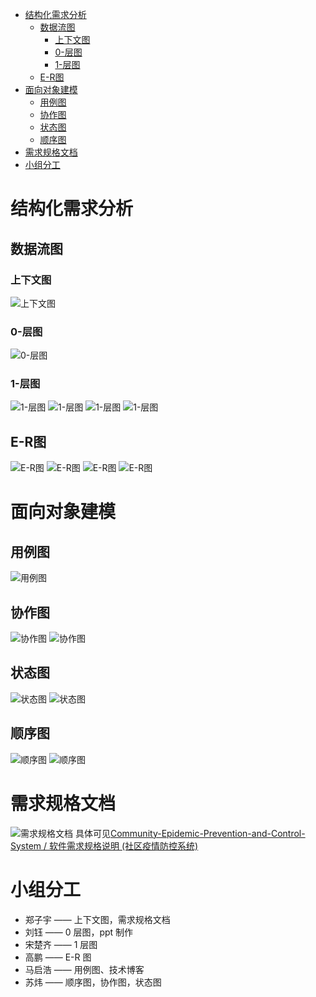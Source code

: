 - [结构化需求分析](#结构化需求分析)
  - [数据流图](#数据流图)
    - [上下文图](#上下文图)
    - [0-层图](#0-层图)
    - [1-层图](#1-层图)
  - [E-R图](#e-r图)
- [面向对象建模](#面向对象建模)
  - [用例图](#用例图)
  - [协作图](#协作图)
  - [状态图](#状态图)
  - [顺序图](#顺序图)
- [需求规格文档](#需求规格文档)
- [小组分工](#小组分工)

# 结构化需求分析

## 数据流图

### 上下文图

![上下文图](pic/上下文图.jpg)

### 0-层图

![0-层图](pic/0层图.png)

### 1-层图

![1-层图](pic/1层图-1.jpg)
![1-层图](pic/1层图-2.jpg)
![1-层图](pic/1层图-3.png)
![1-层图](pic/1层图-4.png)

## E-R图

![E-R图](pic/居民-ER图.jpg)
![E-R图](pic/软件管理员-ER图.jpg)
![E-R图](pic/社区工作者-ER图.jpg)
![E-R图](pic/账户-ER图.jpg)

# 面向对象建模

## 用例图

![用例图](pic/用例图.jpg)

## 协作图

![协作图](pic/社区人员-协作图.png)
![协作图](pic/社区住户-协作图.png)

## 状态图

![状态图](pic/社区人员-状态图.png)
![状态图](pic/社区住户-状态图.png)

## 顺序图

![顺序图](pic/社区人员-顺序图.png)
![顺序图](pic/社区住户-顺序图.png)

# 需求规格文档

![需求规格文档](pic/软件需求规格文档.png)
具体可见[Community-Epidemic-Prevention-and-Control-System / 软件需求规格说明 (社区疫情防控系统)]( https://github.com/maqh1/Community-Epidemic-Prevention-and-Control-System/blob/main/%E8%BD%AF%E4%BB%B6%E9%9C%80%E6%B1%82%E8%A7%84%E6%A0%BC%E8%AF%B4%E6%98%8E(%E7%A4%BE%E5%8C%BA%E7%96%AB%E6%83%85%E9%98%B2%E6%8E%A7%E7%B3%BB%E7%BB%9F).doc)

# 小组分工

- 郑子宇 —— 上下文图，需求规格文档
- 刘钰 —— 0 层图，ppt 制作
- 宋楚齐 —— 1 层图
- 高鹏 —— E-R 图
- 马启浩 —— 用例图、技术博客
- 苏炜 —— 顺序图，协作图，状态图
